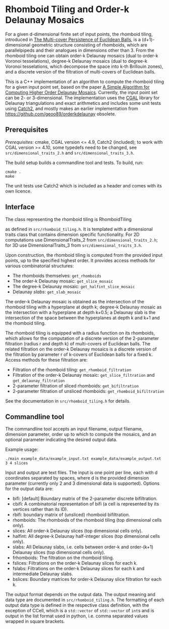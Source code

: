# Rhomboid Tiling and Order-k Delaunay Mosaics

For a given d-dimensional finite set of input points, the rhomboid tiling,
introduced in [The Multi-cover Persistence of Euclidean
Balls](http://pub.ist.ac.at/~edels/Papers/2018-P-01-MultiCover.pdf),
is a (d+1)-dimensional geometric structure consisting of rhomboids, which
are parallelpipeds and their analogues in dimensions other than 3.
From the rhomboid tiling one can obtain order-k Delaunay mosaics (dual to
order-k Voronoi tesselations), degree-k Delaunay mosaics (dual to degree-k
Voronoi tesselations, which decompose the space into k-th Brillouin zones),
and a discrete version of the filtration of multi-covers of Euclidean balls.

This is a C++ implementation of an algorithm to compute the rhomboid tiling
for a given input point set, based on the paper 
[A Simple Algorithm for Computing Higher Order Delaunay
Mosaics](http://pub.ist.ac.at/~edels/Papers/2020-P-01-SimpleAlgorithm.pdf).
Currently, the input point set can be 2- or 3-dimensional.
The implementation uses the [CGAL](https://www.cgal.org/)
library for Delaunay triangulations and exact arithmetics and includes
some unit tests using [Catch2](https://github.com/catchorg/Catch2),
and mostly makes an earlier implementation from 
https://github.com/geoo89/orderkdelaunay obsolete.


## Prerequisites

_Prerequisites:_ cmake, CGAL version <= 4.9, Catch2 (included);
to work with CGAL version >= 4.10, some typedefs need to be changed,
see `src/dimensional_traits_2.h` and `src/dimensional_traits_3.h`.

The build setup builds a commandline tool and tests. To build, run:
```
cmake .
make
```

The unit tests use Catch2 which is included as a header and comes
with its own licence.


## Interface

The class representing the rhomboid tiling is RhomboidTiling<Dt> as defined in
`src/rhomboid_tiling.h`. It is templated with a dimensional traits class that
contains dimension specific functionality. For 2D computations use 
DimensionalTraits_2 from `src/dimensional_traits_2.h`; for 3D use
DimensionalTraits_3 from `src/dimensional_traits_3.h`.

Upon construction, the rhomboid tiling is computed from the provided input
points, up to the specified highest order. It provides access methods
for various combinatorial structures:

- The rhomboids themselves: `get_rhomboids`
- The order-k Delaunay mosaic: `get_slice_mosaic`
- The degree-k Delaunay mosaic: `get_halfint_slice_mosaic`
- Delaunay _slabs_: `get_slab_mosaic`

The order-k Delaunay mosaic is obtained as the intersection of the rhomboid
tiling with a hyperplane at depth k; degree-k Delaunay mosaic as the
intersection with a hyperplane at depth k+0.5; a Delaunay slab is the
intersection of the space between the hyperplanes at depth k and k+1 and
the rhomboid tiling.

The rhomboid tiling is equipped with a radius function on its rhomboids,
which allows for the computation of a discrete version of the 2-parameter
filtration (radius r and depth k) of multi-covers of Euclidean balls.
The related filtration on the order-k Delaunay mosaics is a discrete version
of the filtration by parameter r of k-covers of Euclidean balls for a fixed k.
Access methods for these filtration are:

- Filtration of the rhomboid tiling: `get_rhomboid_filtration`
- Filtration of the order-k Delaunay mosaic: `get_slice_filtration` and `get_delaunay_filtration`
- 2-parameter filtration of sliced rhomboids: `get_bifiltration`
- 2-parameter filtration of unsliced rhomboids: `get_rhomboid_bifiltration`

See the documentation in `src/rhomboid_tiling.h` for details.


## Commandline tool

The commandline tool accepts an input filename, output filename, dimension
parameter, order up to which to compute the mosaics, and an optional parameter
indicating the desired output data.

Example usage:
```
./main example_data/example_input.txt example_data/example_output.txt 3 4 slices
```
Input and output are text files. The input is one point per line,
each with d coordinates separated by spaces, where d is the provided dimension
parameter (currently only 2 and 3 dimensional data is supported).
Options for the output data are:

- bifi: [default] Boundary matrix of the 2-parameter discrete bifiltration.
- cbifi: A combinatorial representation of bifi (a cell is represented by its vertices rather than its ID).
- rbifi: boundary matrix of (unsliced) rhomboid bifiltration.
- rhomboids: The rhomboids of the rhomboid tiling (top dimensional cells only).
- slices: All order-k Delaunay slices (top dimensional cells only).
- halfint: All degree-k Delaunay half-integer slices (top dimensional cells only).
- slabs: All Delaunay slabs, i.e. cells between order-k and order-(k+1) Delaunay slices (top dimensional cells only).
- frhomboids: The filtration on the rhomboid tiling.
- fslices: Filtrations on the order-k Delaunay slices for each k.
- fslabs: Filtrations on the order-k Delaunay slices for each k and intermediate Delaunay slabs.
- bslices: Boundary matrices for order-k Delaunay slice filtration for each k.

The output format depends on the output data. The output meaning and data type
are documented in `src/rhomboid_tiling.h`. The formatting of each output data
type is defined in the respective class definition, with the exception of
CCell, which is a `std::vector` of `std::vector` of `int`s and is output in 
the list format used in python, i.e. comma separated values wrapped in square
brackets.
